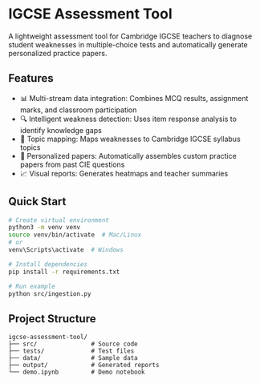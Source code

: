 # IGCSE Assessment Tool

A lightweight assessment tool for Cambridge IGCSE teachers to diagnose student weaknesses in multiple-choice tests and automatically generate personalized practice papers.

## Features

- 📊 Multi-stream data integration: Combines MCQ results, assignment marks, and classroom participation
- 🔍 Intelligent weakness detection: Uses item response analysis to identify knowledge gaps  
- 🎯 Topic mapping: Maps weaknesses to Cambridge IGCSE syllabus topics
- 📝 Personalized papers: Automatically assembles custom practice papers from past CIE questions
- 📈 Visual reports: Generates heatmaps and teacher summaries

## Quick Start

```bash
# Create virtual environment
python3 -m venv venv
source venv/bin/activate  # Mac/Linux
# or
venv\Scripts\activate  # Windows

# Install dependencies
pip install -r requirements.txt

# Run example
python src/ingestion.py
```

## Project Structure

```
igcse-assessment-tool/
├── src/               # Source code
├── tests/             # Test files
├── data/              # Sample data
├── output/            # Generated reports
└── demo.ipynb         # Demo notebook
```
